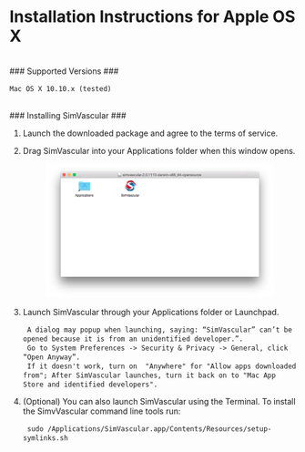 # Installation Instructions for Apple OS X #

<br>
### Supported Versions ###
	
	Mac OS X 10.10.x (tested)

<br>
### Installing SimVascular ###

1. Launch the downloaded package and agree to the terms of service.

2. Drag SimVascular into your Applications folder when this window opens.

	<figure>
	  <img class="svImg svImgXl"  src="documentation/installation/imgs/macDrag.png"> 
	  <figcaption class="svCaption" ></figcaption>
	</figure>

3. Launch SimVascular through your Applications folder or Launchpad.

		A dialog may popup when launching, saying: “SimVascular” can’t be opened because it is from an unidentified developer.”.
		Go to System Preferences -> Security & Privacy -> General, click “Open Anyway”.
		If it doesn't work, turn on  "Anywhere" for "Allow apps downloaded from"; After SimVascular launches, turn it back on to "Mac App Store and identified developers".

5. (Optional) You can also launch SimVascular using the Terminal. To install the SimvVascular command line tools run:

		sudo /Applications/SimVascular.app/Contents/Resources/setup-symlinks.sh


